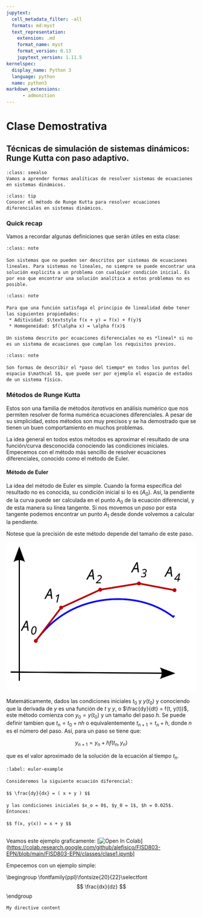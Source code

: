 ```yaml
---
jupytext:
  cell_metadata_filter: -all
  formats: md:myst
  text_representation:
    extension: .md
    format_name: myst
    format_version: 0.13
    jupytext_version: 1.11.5
kernelspec:
  display_name: Python 3
  language: python
  name: python3
markdown_extensions:
      - admonition
---
```


# Clase Demostrativa

## Técnicas de simulación de sistemas dinámicos: Runge Kutta con paso adaptivo.

``````{admonition} Qué vamos a ver en esta clase?
:class: seealso
Vamos a aprender formas analíticas de resolver sistemas de ecuaciones en sistemas dinámicos.
``````

``````{admonition} Objetivos
:class: tip
Conocer el método de Runge Kutta para resolver ecuaciones diferenciales en sistemas dinámicos.
``````

### Quick recap

Vamos a recordar algunas definiciones que serán útiles en esta clase:

``````{admonition} Sistemas No lineales
:class: note

Son sistemas que no pueden ser descritos por sistemas de ecuaciones lineales. Para sistemas no lineales, no siempre se puede encontrar una solución explicita a un problema con cualquier condición inicial. Es por eso que encontrar una solución analítica a estos problemas no es posible.
``````

``````{admonition} Linearidad
:class: note

Para que una función satisfaga el principio de linealidad debe tener las siguientes propiedades:
 * Aditividad: $\textstyle f(x + y) = f(x) + f(y)$
 * Homogeneidad: $f(\alpha x) = \alpha f(x)$

Un sistema descrito por ecuaciones diferenciales no es *lineal* si no es un sistema de ecuaciones que cumplan los requisitos previos.
``````


``````{admonition} Sistema dinámico
:class: note

Son formas de describir el *paso del tiempo* en todos los puntos del espacio $\mathcal S$, que puede ser por ejemplo el espacio de estados de un sistema físico.
``````


### Métodos de Runge Kutta

Estos son una familia de métodos *iterativos* en análisis numérico que nos permiten resolver de forma numérica ecuaciones diferenciales. A pesar de su simplicidad, estos métodos son muy precisos y se ha demostrado que se tienen un buen comportamiento en muchos problemas.

La idea general en todos estos métodos es aproximar el resultado de una función/curva desconocida conociendo las condiciones iniciales. Empecemos con el método más sencillo de resolver ecuaciones diferenciales, conocido como el método de Euler.

#### Método de Euler

La idea del método de Euler es simple. Cuando la forma específica del resultado no es conocida, su condición inicial si lo es ($A_0$). Así, la pendiente de la curva puede ser calculada en el punto $A_0$ de la ecuación diferencial, y de esta manera su línea tangente. Si nos movemos un *paso* por esta tangente podemos encontrar un punto $A_1$ desde donde volvemos a calcular la pendiente.

Notese que la precisión de este método depende del tamaño de este paso.

![Euler method simple demostration](../images/clase1/Euler_method.svg)

Matemáticamente, dados las condiciones iniciales $t_0$ y $y(t_0)$ y conociendo que la derivada de $y$ es una función de $t$ y $y$, o $\frac{dy}{dt} = f(t, y(t))$, este método comienza con $y_0 = y(t_0)$ y un tamaño del paso $h$. Se puede definir tambien que $t_n = t_0 +nh$ o equivalentemente $t_{n+1} = t_n +h$, donde $n$ es el número del paso.  Así, para un paso se tiene que:

$$ y_{n+1} = y_n + h f(t_n, y_n)$$

que es el valor aproximado de la solución de la ecuación al tiempo $t_n$.

````{prf:example}
:label: euler-example

Consideremos la siguiente ecuación diferencial:

$$ \frac{dy}{dx} = ( x + y ) $$

y las condiciones iniciales $x_o = 0$, $y_0 = 1$, $h = 0.025$. Entonces:

$$ f(x, y(x)) = x + y $$


````

Veamos este ejemplo graficamente:
[![Open In Colab](https://colab.research.google.com/assets/colab-badge.svg)](https://colab.research.google.com/github/alefisico/FISD803-EPN/blob/main/FISD803-EPN/classes/clase1.ipynb]

Empecemos con un ejemplo simple:

\begingroup
\fontfamily{ppl}\fontsize{20}{22}\selectfont
$$ \frac{dx}{dz} $$
\endgroup


```{note}
My directive content
```
